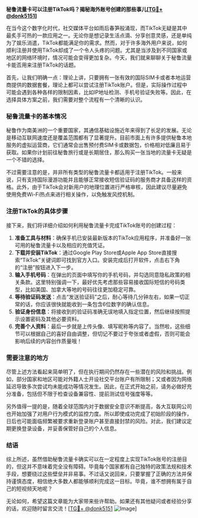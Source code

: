**秘鲁流量卡可以注册TikTok吗？揭秘海外账号创建的那些事儿[[TG💪+ @donk5151](https://t.me/s/donk5151)]**

在当今这个数字化时代，社交媒体平台如雨后春笋般涌现，而TikTok无疑是其中最炙手可热的一款应用之一。无论你是想记录生活点滴、分享创意灵感，还是单纯为了娱乐消遣，TikTok都能满足你的需求。然而，对于许多海外用户来说，如何顺利注册并使用TikTok却成了一个令人头疼的问题。尤其是当涉及到不同国家或地区的网络环境时，情况可能会变得更加复杂。今天，我们就来聊聊关于秘鲁流量卡能否用来注册TikTok的话题。

首先，让我们明确一点：理论上讲，只要拥有一张有效的国际SIM卡或者本地运营商提供的数据套餐，理论上都可以尝试注册TikTok账户。但是，实际操作过程中可能会遇到各种各样的限制因素，比如IP地址检测、手机号验证失败等。因此，在选择具体方案之前，我们需要对整个流程有一个清晰的认识。

### 秘鲁流量卡的基本情况

秘鲁作为南美洲的一个重要国家，其通信基础设施近年来得到了长足的发展。无论是移动互联网速度还是覆盖范围都有了显著提升。目前市面上有许多提供秘鲁本地服务的虚拟运营商，它们通常会出售预付费SIM卡或数据包，价格相对低廉且易于获取。如果你计划前往秘鲁旅行或是长期居住，那么购买一张当地的流量卡无疑是一个不错的选择。

不过需要注意的是，并非所有类型的秘鲁流量卡都适用于注册TikTok。一般来说，只有支持国际漫游功能并且能够正常接收短信验证码的服务商才具备这样的资格。此外，由于TikTok会对新用户的地理位置进行严格审核，因此建议尽量避免使用免费Wi-Fi热点来进行相关操作，以免触发风控机制。

### 注册TikTok的具体步骤

接下来，我们将详细介绍如何利用秘鲁流量卡完成TikTok账号的创建过程：

1. **准备工具与材料**：确保手机已安装最新版本的TikTok应用程序，并准备好一张可用的秘鲁流量卡以及相应的充值凭证。
2. **下载并安装TikTok**：通过Google Play Store或Apple App Store直接搜索“TikTok”关键词即可找到官方入口。安装完成后打开软件，点击右下角的“注册”按钮进入下一步。
3. **输入手机号码**：在弹出的页面中填写你的手机号码，并勾选同意隐私政策的相关条款。这里特别强调一下，最好优先考虑那些容易接收国际短信的号码类型，比如美国、加拿大等地的号码往往更加稳定可靠。
4. **等待验证码发送**：点击“发送验证码”之后，耐心等待几分钟左右，如果一切正常的话，你应该很快就能收到一条包含6位数字的确认信息。
5. **验证身份信息**：将接收到的验证码准确无误地填入指定位置，然后继续按照提示设置密码及其他必要资料。
6. **完善个人资料**：最后一步就是上传头像、填写昵称等内容了。当然啦，这些细节可以根据自己的喜好自由调整，但切记不要过于夸张或者虚假，否则可能会影响后续的内容创作质量哦！

### 需要注意的地方

尽管上述方法看起来简单明了，但在执行期间仍然存在一些潜在的风险和挑战。例如，部分国家和地区可能对外籍人士开设社交平台账户有所限制；又或者因为网络延迟导致多次尝试均未能成功等情况发生。因此，在正式开始之前，请务必做好充分准备，包括但不限于检查设备兼容性、提前测试信号强度等等。

另外值得一提的是，随着全球范围内对于数据安全意识不断提高，各大互联网公司也开始加强了对用户行为模式的监控力度。所以即使成功完成了初始阶段的操作，日后也可能面临频繁被要求重新登录账户甚至直接封禁的风险。对此，我们建议定期更换登录设备，并妥善保管好自己的个人信息。

### 结语

综上所述，虽然借助秘鲁流量卡确实可以在一定程度上实现TikTok账号的注册目的，但这并不意味着完全没有障碍。毕竟每个国家都有自己独特的政策法规和技术手段，想要绕过这些壁垒并非易事。不过话又说回来，只要掌握了正确的方法并保持谨慎态度，相信绝大多数人都能够顺利完成这一目标。毕竟，谁不想拥有属于自己的短视频天地呢？

无论如何，希望这篇文章能为大家带来些许帮助。如果还有其他疑问或者经验分享的话，欢迎随时留言交流！[[TG💪+ @donk5151](https://t.me/s/donk5151) ![Image](https://i.postimg.cc/rwNCRYN7/Snipaste-2025-04-30-17-27-05.png)]